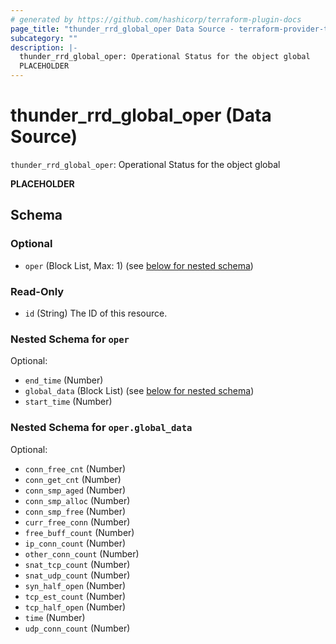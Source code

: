 ```yaml
---
# generated by https://github.com/hashicorp/terraform-plugin-docs
page_title: "thunder_rrd_global_oper Data Source - terraform-provider-thunder"
subcategory: ""
description: |-
  thunder_rrd_global_oper: Operational Status for the object global
  PLACEHOLDER
---
```


# thunder_rrd_global_oper (Data Source)

`thunder_rrd_global_oper`: Operational Status for the object global

__PLACEHOLDER__



<!-- schema generated by tfplugindocs -->
## Schema

### Optional

- `oper` (Block List, Max: 1) (see [below for nested schema](#nestedblock--oper))

### Read-Only

- `id` (String) The ID of this resource.

<a id="nestedblock--oper"></a>
### Nested Schema for `oper`

Optional:

- `end_time` (Number)
- `global_data` (Block List) (see [below for nested schema](#nestedblock--oper--global_data))
- `start_time` (Number)

<a id="nestedblock--oper--global_data"></a>
### Nested Schema for `oper.global_data`

Optional:

- `conn_free_cnt` (Number)
- `conn_get_cnt` (Number)
- `conn_smp_aged` (Number)
- `conn_smp_alloc` (Number)
- `conn_smp_free` (Number)
- `curr_free_conn` (Number)
- `free_buff_count` (Number)
- `ip_conn_count` (Number)
- `other_conn_count` (Number)
- `snat_tcp_count` (Number)
- `snat_udp_count` (Number)
- `syn_half_open` (Number)
- `tcp_est_count` (Number)
- `tcp_half_open` (Number)
- `time` (Number)
- `udp_conn_count` (Number)


